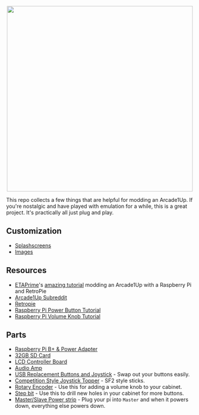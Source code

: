 <p align="center">
<a href="https://www.arcade1up.com"><img style="text-align: center" width="500px" src="https://github.com/maddox/arcade1up-tools/raw/master/images/arcade1up-logo.png?raw=true" /></a>
</p>


This repo  collects a few things that are helpful for modding an Arcade1Up. If you're nostalgic and have played with emulation for a while, this is a great project. It's practically all just plug and play.


## Customization
* [Splashscreens](/splashscreens)
* [Images](/images)

## Resources
* [ETAPrime](https://youtube.com/etaprime)'s [amazing tutorial](https://www.youtube.com/watch?v=09DQCOr6zQM) modding an Arcade1Up with a Raspberry Pi and RetroPie
* [Arcade1Up Subreddit](https://reddit.com/r/arcade1up)
* [Retropie](https://retropie.org.uk)
* [Raspberry Pi Power Button Tutorial](https://gameroomsolutions.com/setup-daphne-raspberry-pi-3-retropie)
* [Raspberry Pi Volume Knob Tutorial](https://gist.github.com/savetheclocktower/9b5f67c20f6c04e65ed88f2e594d43c1)

## Parts

* [Raspberry Pi B+ & Power Adapter](https://amzn.to/2rLmCIR)
* [32GB SD Card](https://amzn.to/2CnEXSi)
* [LCD Controller Board](https://amzn.to/2GvkC1z)
* [Audio Amp](https://amzn.to/2Bz1CcH)
* [USB Replacement Buttons and Joystick](https://amzn.to/2LvsyPu) - Swap out your buttons easily. 
* [Competition Style Joystick Topper](https://amzn.to/2RbrNjC) - SF2 style sticks.
* [Rotary Encoder](https://amzn.to/2BwlIoc) - Use this for adding a volume knob to your cabinet.
* [Step bit](https://amzn.to/2Bxu6nv) - Use this to drill new holes in your cabinet for more buttons.
* [Master/Slave Power strip](https://amzn.to/2R5M2zm) - Plug your pi into `Master` and when it powers down, everything else powers down.
